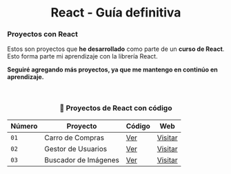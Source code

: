 <div align='center'>

# React - Guía definitiva

</div>

### Proyectos con React

Estos son proyectos que **he desarrollado** como parte de un **curso de React**. Esto forma parte mi aprendizaje con la librería React.

**Seguiré agregando más proyectos, ya que me mantengo en continúo en aprendizaje.**

<br>

<div align='center'>

### 🍂 Proyectos de React con código

| Número | Proyecto             | Código                         | Web                                                          |
| ------ | -------------------- | ------------------------------ | ------------------------------------------------------------ |
| `01`   | Carro de Compras     | [Ver](01-carro-de-compras/)    | [Visitar](https://carrito-compras-abraham.netlify.app/)      |
| `02`   | Gestor de Usuarios   | [Ver](02-gestor-de-usuarios/)  | [Visitar](https://gestor-de-usuarios-abraham.netlify.app/)   |
| `03`   | Buscador de Imágenes | [Ver](03-buscador-de-imagenes) | [Visitar](https://buscador-de-imagenes-abraham.netlify.app/) |

</div>

